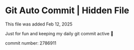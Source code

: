 # Git Auto Commit | Hidden File

This file was added Feb 12, 2025

Just for fun and keeping my daily git commit active 🤪

commit number: 2786911
